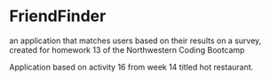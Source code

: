 # FriendFinder
an application that matches users based on their results on a survey, created for homework 13 of the Northwestern Coding Bootcamp

Application based on activity 16 from week 14 titled hot restaurant.

